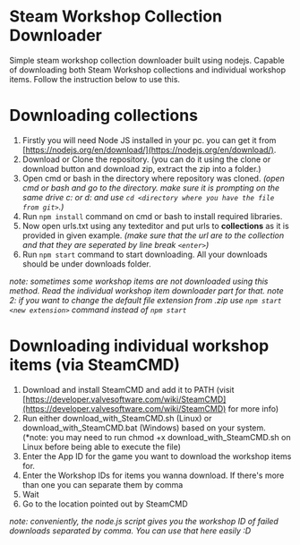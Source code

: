 # Steam Workshop Collection Downloader

Simple steam workshop collection downloader built using nodejs.
Capable of downloading both Steam Workshop collections and individual workshop items. Follow the instruction below to use this.

# Downloading collections

1. Firstly you will need Node JS installed in your pc. you can get it from [https://nodejs.org/en/download/](https://nodejs.org/en/download/).
2. Download or Clone the repository. (you can do it using the clone or download button and download zip, extract the zip into a folder.)
3. Open cmd or bash in the directory where repository was cloned. *(open cmd or bash and go to the directory. make sure it is prompting on the same drive c: or d: and use `cd <directory where you have the file from git>`.)*
4. Run `npm install` command on cmd or bash to install required libraries.
5. Now open urls.txt using any texteditor and put urls to **collections** as it is provided in given example. *(make sure that the url are to the collection and that they are seperated by line break `<enter>`)*
6. Run `npm start` command to start downloading. All your downloads should be under downloads folder.


*note: sometimes some workshop items are not downloaded using this method. Read the individual workshop item downloader part for that.*
*note 2: if you want to change the default file extension from .zip use `npm start <new extension>` command instead of `npm start`*

# Downloading individual workshop items (via SteamCMD)

1. Download and install SteamCMD and add it to PATH (visit [https://developer.valvesoftware.com/wiki/SteamCMD](https://developer.valvesoftware.com/wiki/SteamCMD) for more info)
2. Run either download_with_SteamCMD.sh (Linux) or download_with_SteamCMD.bat (Windows) based on your system. (*note: you may need to run chmod +x download_with_SteamCMD.sh on Linux before being able to execute the file)
3. Enter the App ID for the game you want to download the workshop items for.
4. Enter the Workshop IDs for items you wanna download. If there's more than one you can separate them by comma
5. Wait
6. Go to the location pointed out by SteamCMD

*note: conveniently, the node.js script gives you the workshop ID of failed downloads separated by comma. You can use that here easily :D*
